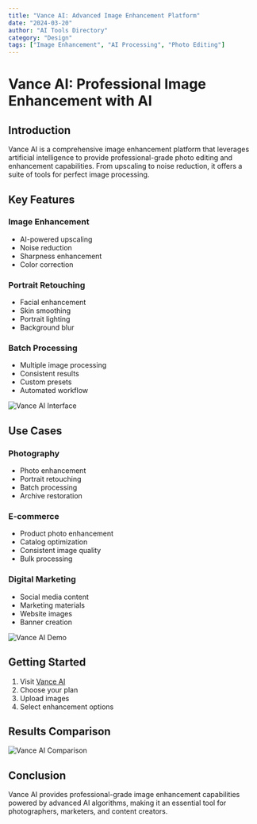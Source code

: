 ```yaml
---
title: "Vance AI: Advanced Image Enhancement Platform"
date: "2024-03-20"
author: "AI Tools Directory"
category: "Design"
tags: ["Image Enhancement", "AI Processing", "Photo Editing"]
---
```


# Vance AI: Professional Image Enhancement with AI

## Introduction

Vance AI is a comprehensive image enhancement platform that leverages artificial intelligence to provide professional-grade photo editing and enhancement capabilities. From upscaling to noise reduction, it offers a suite of tools for perfect image processing.

## Key Features

### Image Enhancement
- AI-powered upscaling
- Noise reduction
- Sharpness enhancement
- Color correction

### Portrait Retouching
- Facial enhancement
- Skin smoothing
- Portrait lighting
- Background blur

### Batch Processing
- Multiple image processing
- Consistent results
- Custom presets
- Automated workflow

![Vance AI Interface](/imgs/vanceai/interface.jpg)

## Use Cases

### Photography
- Photo enhancement
- Portrait retouching
- Batch processing
- Archive restoration

### E-commerce
- Product photo enhancement
- Catalog optimization
- Consistent image quality
- Bulk processing

### Digital Marketing
- Social media content
- Marketing materials
- Website images
- Banner creation

![Vance AI Demo](/imgs/vanceai/demo.jpg)

## Getting Started

1. Visit [Vance AI](https://vanceai.com)
2. Choose your plan
3. Upload images
4. Select enhancement options

## Results Comparison

![Vance AI Comparison](/imgs/vanceai/comparison.jpg)

## Conclusion

Vance AI provides professional-grade image enhancement capabilities powered by advanced AI algorithms, making it an essential tool for photographers, marketers, and content creators. 
